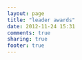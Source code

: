 ```yaml
---
layout: page
title: "leader awards"
date: 2012-11-24 15:31
comments: true
sharing: true
footer: true
---
```


